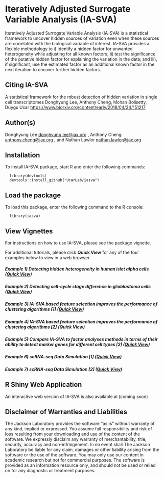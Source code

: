 # Iteratively Adjusted Surrogate Variable Analysis (IA-SVA)

Iteratively Adjusted Surrogate Variable Analysis (IA-SVA) is a statistical framework to uncover hidden sources of variation even when these sources are correlated with the biological variable of interest. IA-SVA provides a flexible methodology to i) identify a hidden factor for unwanted heterogeneity while adjusting for all known factors; ii) test the significance of the putative hidden factor for explaining the variation in the data; and iii), if significant, use the estimated factor as an additional known factor in the next iteration to uncover further hidden factors. 

## Citing IA-SVA

A statistical framework for the robust detection of hidden variation in single cell transcriptomes
Donghyung Lee, Anthony Cheng, Mohan Bolisetty, Duygu Ucar
https://www.biorxiv.org/content/early/2018/04/24/151217

## Author(s)

Donghyung Lee <donghyung.lee@jax.org> , Anthony Cheng <anthony.cheng@jax.org> , and Nathan Lawlor <nathan.lawlor@jax.org>

## Installation

To install IA-SVA package, start R and enter the following commands:

      library(devtools)
      devtools::install_github("UcarLab/iasva")


## Load the package

To load this package, enter the following command to the R console:

      library(iasva)


## View Vignettes

For instructions on how to use IA-SVA, please see the package vignette.

For additional tutorials, please click __Quick View__ for any of the four examples below to view in a web browser. 

##### Example 1) Detecting hidden heterogeneity in human islet alpha cells   ([Quick View](https://cdn.rawgit.com/dleelab/iasvaExamples/8d06bbd7/inst/doc/detecting_hidden_heterogeneity.html)) 


##### Example 2) Detecting cell-cycle stage difference in glioblastoma cells   ([Quick View](https://cdn.rawgit.com/dleelab/iasvaExamples/8d06bbd7/inst/doc/hidden_heterogeneity_glioblastoma.html))


##### Example 3) IA-SVA based feature selection improves the performance of clustering algorithms [1]  ([Quick View](https://cdn.rawgit.com/dleelab/iasvaExamples/8d06bbd7/inst/doc/tSNE_post_IA-SVA_3celltypes.html))


##### Example 4) IA-SVA based feature selection improves the performance of clustering algorithms [2]  ([Quick View](https://cdn.rawgit.com/dleelab/iasvaExamples/8d06bbd7/inst/doc/tSNE_post_IA-SVA_Xin_Islets.html))

##### Example 5) Compare IA-SVA to factor analyses methods in terms of their ability to detect marker genes for different cell types [2]  ([Quick View](https://cdn.rawgit.com/dleelab/iasvaExamples/8d06bbd7/inst/doc/Brain_scRNASeq_neuron_vs_oligodendrocyte_single_run.html))

##### Example 6) scRNA-seq Data Simulation [1] ([Quick View](https://cdn.rawgit.com/dleelab/iasvaExamples/b0e03fe3/inst/doc/scRNAseq_simulation.html))

##### Example 7) scRNA-seq Data Simulation [2] ([Quick View](https://cdn.rawgit.com/dleelab/iasvaExamples/b0e03fe3/inst/doc/sim_study_KF_HF_genes_overlap.html))

## R Shiny Web Application
An interactive web version of IA-SVA is also available at (coming soon)

## Disclaimer of Warranties and Liabilities

The Jackson Laboratory provides the software “as is” without warranty of any kind, implied or expressed. You assume full responsibility and risk of loss resulting from your downloading and use of the content of the software. We expressly disclaim any warranty of merchantability, title, security, accuracy and non-infringement. In no event shall The Jackson Laboratory be liable for any claim, damages or other liability arising from the software or the use of the software. You may only use our content in academic research but not for commercial purposes. The software is provided as an information resource only, and should not be used or relied on for any diagnostic or treatment purposes.
